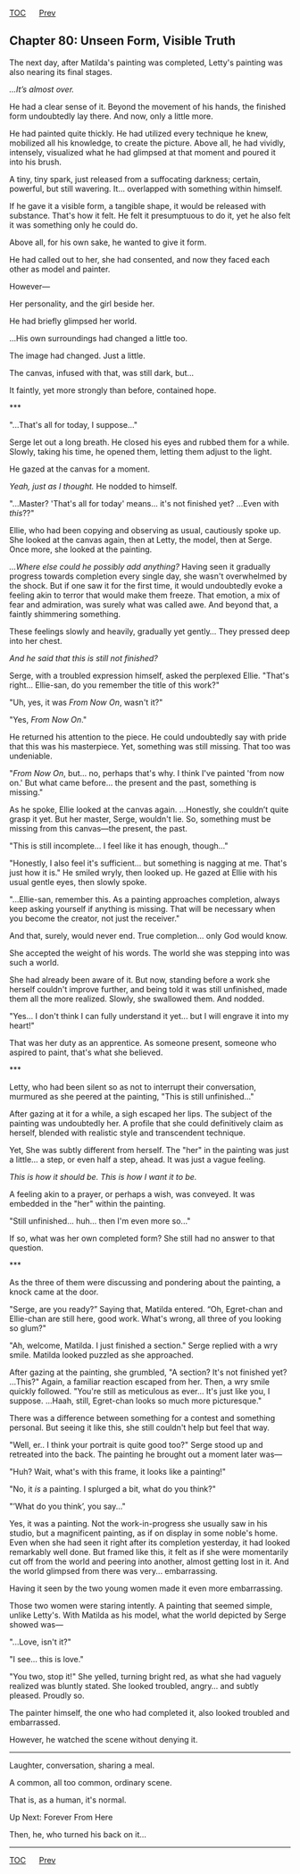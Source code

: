 [TOC](../readme.md)&nbsp;&nbsp;&nbsp;&nbsp;&nbsp;&nbsp;[Prev](index_split_055.md)&nbsp;&nbsp;&nbsp;&nbsp;&nbsp;&nbsp;



## Chapter 80: Unseen Form, Visible Truth

The next day, after Matilda's painting was completed, Letty's painting
was also nearing its final stages.

*...It’s almost over.*

He had a clear sense of it. Beyond the movement of his hands, the
finished form undoubtedly lay there. And now, only a little more.

He had painted quite thickly. He had utilized every technique he knew,
mobilized all his knowledge, to create the picture. Above all, he had
vividly, intensely, visualized what he had glimpsed at that moment and
poured it into his brush.

A tiny, tiny spark, just released from a suffocating darkness; certain,
powerful, but still wavering. It... overlapped with something within
himself.

If he gave it a visible form, a tangible shape, it would be released
with substance. That's how it felt. He felt it presumptuous to do it,
yet he also felt it was something only he could do.

Above all, for his own sake, he wanted to give it form.

He had called out to her, she had consented, and now they faced each
other as model and painter.

However—

Her personality, and the girl beside her.

He had briefly glimpsed her world.

...His own surroundings had changed a little too.

The image had changed. Just a little.

The canvas, infused with that, was still dark, but…

It faintly, yet more strongly than before, contained hope.

\*\*\*

"...That's all for today, I suppose..."

Serge let out a long breath. He closed his eyes and rubbed them for a
while. Slowly, taking his time, he opened them, letting them adjust to
the light.

He gazed at the canvas for a moment.

*Yeah, just as I thought.* He nodded to himself.

"...Master? 'That's all for today' means... it's not finished yet?
...Even with *this*??"

Ellie, who had been copying and observing as usual, cautiously spoke up.
She looked at the canvas again, then at Letty, the model, then at Serge.
Once more, she looked at the painting.

*...Where else could he possibly add anything?* Having seen it gradually
progress towards completion every single day, she wasn't overwhelmed by
the shock. But if one saw it for the first time, it would undoubtedly
evoke a feeling akin to terror that would make them freeze. That
emotion, a mix of fear and admiration, was surely what was called awe.
And beyond that, a faintly shimmering something.

These feelings slowly and heavily, gradually yet gently… They pressed
deep into her chest.

*And he said that this is still not finished?*

Serge, with a troubled expression himself, asked the perplexed Ellie.
"That's right... Ellie-san, do you remember the title of this work?"

"Uh, yes, it was *From Now On*, wasn't it?"

"Yes, *From Now On*."

He returned his attention to the piece. He could undoubtedly say with
pride that this was his masterpiece. Yet, something was still missing.
That too was undeniable.

"*From Now On*, but... no, perhaps that's why. I think I've painted
'from now on.' But what came before... the present and the past,
something is missing."

As he spoke, Ellie looked at the canvas again. ...Honestly, she couldn’t
quite grasp it yet. But her master, Serge, wouldn't lie. So, something
must be missing from this canvas—the present, the past.

"This is still incomplete... I feel like it has enough, though..."

"Honestly, I also feel it's sufficient... but something is nagging at
me. That's just how it is." He smiled wryly, then looked up. He gazed at
Ellie with his usual gentle eyes, then slowly spoke.

"...Ellie-san, remember this. As a painting approaches completion,
always keep asking yourself if anything is missing. That will be
necessary when you become the creator, not just the receiver."

And that, surely, would never end. True completion… only God would know.

She accepted the weight of his words. The world she was stepping into
was such a world.

She had already been aware of it. But now, standing before a work she
herself couldn't improve further, and being told it was still
unfinished, made them all the more realized. Slowly, she swallowed them.
And nodded.

"Yes... I don't think I can fully understand it yet... but I will
engrave it into my heart!"

That was her duty as an apprentice. As someone present, someone who
aspired to paint, that's what she believed.

\*\*\*

Letty, who had been silent so as not to interrupt their conversation,
murmured as she peered at the painting, "This is still unfinished..."

After gazing at it for a while, a sigh escaped her lips. The subject of
the painting was undoubtedly her. A profile that she could definitively
claim as herself, blended with realistic style and transcendent
technique.

Yet, She was subtly different from herself. The "her" in the painting
was just a little... a step, or even half a step, ahead. It was just a
vague feeling.

*This is how it should be. This is how I want it to be.*

A feeling akin to a prayer, or perhaps a wish, was conveyed. It was
embedded in the "her" within the painting.

"Still unfinished... huh... then I'm even more so..."

If so, what was her own completed form? She still had no answer to that
question.

\*\*\*

As the three of them were discussing and pondering about the painting, a
knock came at the door.

"Serge, are you ready?” Saying that, Matilda entered. “Oh, Egret-chan
and Ellie-chan are still here, good work. What's wrong, all three of you
looking so glum?"

"Ah, welcome, Matilda. I just finished a section." Serge replied with a
wry smile. Matilda looked puzzled as she approached.

After gazing at the painting, she grumbled, "A section? It's not
finished yet? ...This?" Again, a familiar reaction escaped from her.
Then, a wry smile quickly followed. "You're still as meticulous as
ever... It's just like you, I suppose. ...Haah, still, Egret-chan looks
so much more picturesque."

There was a difference between something for a contest and something
personal. But seeing it like this, she still couldn't help but feel that
way.

"Well, er.. I think your portrait is quite good too?" Serge stood up and
retreated into the back. The painting he brought out a moment later was—

"Huh? Wait, what's with this frame, it looks like a painting!"

"No, it *is* a painting. I splurged a bit, what do you think?"

"’What do you think’, you say..."

Yes, it was a painting. Not the work-in-progress she usually saw in his
studio, but a magnificent painting, as if on display in some noble's
home. Even when she had seen it right after its completion yesterday, it
had looked remarkably well done. But framed like this, it felt as if she
were momentarily cut off from the world and peering into another, almost
getting lost in it. And the world glimpsed from there was very...
embarrassing.

Having it seen by the two young women made it even more embarrassing.

Those two women were staring intently. A painting that seemed simple,
unlike Letty's. With Matilda as his model, what the world depicted by
Serge showed was—

"...Love, isn't it?"

"I see... this is love."

"You two, stop it!" She yelled, turning bright red, as what she had
vaguely realized was bluntly stated. She looked troubled, angry… and
subtly pleased. Proudly so.

The painter himself, the one who had completed it, also looked troubled
and embarrassed.

However, he watched the scene without denying it.

------------------------------------------------------------------------

Laughter, conversation, sharing a meal.

A common, all too common, ordinary scene.

That is, as a human, it's normal.

Up Next: Forever From Here

Then, he, who turned his back on it…


---
[TOC](../readme.md)&nbsp;&nbsp;&nbsp;&nbsp;&nbsp;&nbsp;[Prev](index_split_055.md)&nbsp;&nbsp;&nbsp;&nbsp;&nbsp;&nbsp;

